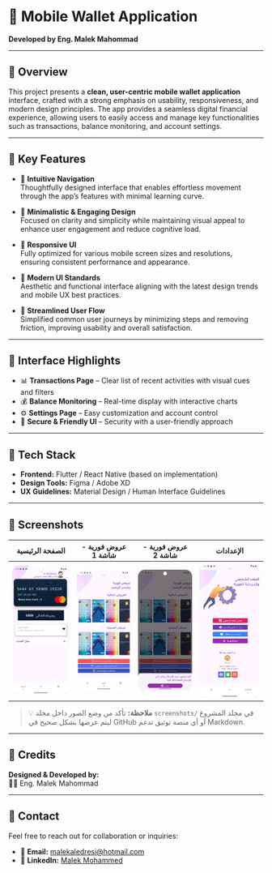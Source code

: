 
# 💼 Mobile Wallet Application
**Developed by Eng. Malek Mahommad**

---

## 🧩 Overview
This project presents a **clean, user-centric mobile wallet application** interface, crafted with a strong emphasis on usability, responsiveness, and modern design principles. The app provides a seamless digital financial experience, allowing users to easily access and manage key functionalities such as transactions, balance monitoring, and account settings.

---

## 🎯 Key Features

- 🔹 **Intuitive Navigation**  
  Thoughtfully designed interface that enables effortless movement through the app’s features with minimal learning curve.

- 🔹 **Minimalistic & Engaging Design**  
  Focused on clarity and simplicity while maintaining visual appeal to enhance user engagement and reduce cognitive load.

- 🔹 **Responsive UI**  
  Fully optimized for various mobile screen sizes and resolutions, ensuring consistent performance and appearance.

- 🔹 **Modern UI Standards**  
  Aesthetic and functional interface aligning with the latest design trends and mobile UX best practices.

- 🔹 **Streamlined User Flow**  
  Simplified common user journeys by minimizing steps and removing friction, improving usability and overall satisfaction.

---

## 📱 Interface Highlights

- 📊 **Transactions Page** – Clear list of recent activities with visual cues and filters  
- 💰 **Balance Monitoring** – Real-time display with interactive charts  
- ⚙️ **Settings Page** – Easy customization and account control  
- 🔐 **Secure & Friendly UI** – Security with a user-friendly approach

---

## 🔧 Tech Stack

- **Frontend:** Flutter / React Native (based on implementation)  
- **Design Tools:** Figma / Adobe XD  
- **UX Guidelines:** Material Design / Human Interface Guidelines

---

## 📸 Screenshots

| الصفحة الرئيسية | عروض فورية - شاشة 1 | عروض فورية - شاشة 2 | الإعدادات |
|------------------|----------------------|----------------------|-------------|
| ![Home](screenshots/Home_Screen.png) | ![Offers1](screenshots/Price_screen_1.png) | ![Offers2](screenshots/price_screen_2.png) | ![Settings](screenshots/Setting_Screen.png) |

> 💡 **ملاحظة:** تأكد من وضع الصور داخل مجلد `screenshots/` في مجلد المشروع ليتم عرضها بشكل صحيح في GitHub أو أي منصة توثيق تدعم Markdown.

---

## 🙌 Credits  
**Designed & Developed by:**  
👨‍💻 Eng. Malek Mahommad

---

## 📩 Contact  
Feel free to reach out for collaboration or inquiries:

- 📧 **Email:** malekaledresi@hotmail.com  
- 🔗 **LinkedIn:** [Malek Mohammed](https://www.linkedin.com/in/malek-mohammed-0a487720b)
